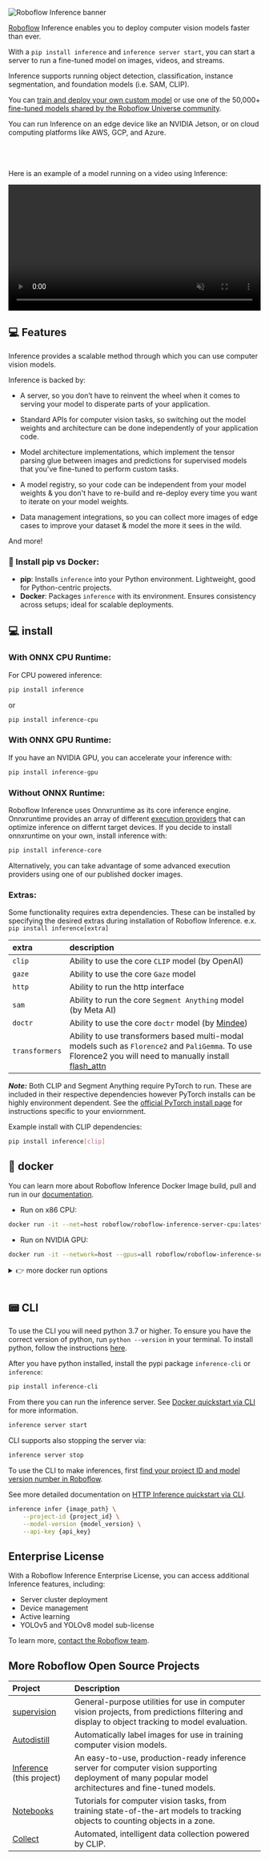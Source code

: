![Roboflow Inference banner](https://github.com/roboflow/inference/blob/main/banner.png?raw=true)

<a href="https://roboflow.com" target="_blank">Roboflow</a> Inference enables you to deploy computer vision models faster than ever.

With a `pip install inference` and `inference server start`, you can start a server to run a fine-tuned model on images, videos, and streams.

Inference supports running object detection, classification, instance segmentation, and foundation models (i.e. SAM, CLIP).

You can <a href="https://github.com/roboflow/notebooks" target="_blank">train and deploy your own custom model</a> or use one of the 50,000+
<a href="https://universe.roboflow.com" target="_blank">fine-tuned models shared by the Roboflow Universe community</a>.

You can run Inference on an edge device like an NVIDIA Jetson, or on cloud computing platforms like AWS, GCP, and Azure.

<a href="https://inference.roboflow.com/quickstart/run_a_model/" class="button">Get started with our "Run your first model" guide</a>

<style>
  .button {
    background-color: var(--md-primary-fg-color);
    display: block;
    padding: 10px;
    color: white !important;
    border-radius: 5px;
    text-align: center;
  }
</style>

Here is an example of a model running on a video using Inference:

<video width="100%" autoplay loop muted>
  <source src="https://media.roboflow.com/football-video.mp4" type="video/mp4">
</video>

## 💻 Features

Inference provides a scalable method through which you can use computer vision models.

Inference is backed by:

- A server, so you don’t have to reinvent the wheel when it comes to serving your model to disperate parts of your application.

- Standard APIs for computer vision tasks, so switching out the model weights and architecture can be done independently of your application code.

- Model architecture implementations, which implement the tensor parsing glue between images and predictions for supervised models that you've fine-tuned to perform custom tasks.

- A model registry, so your code can be independent from your model weights & you don't have to re-build and re-deploy every time you want to iterate on your model weights.

- Data management integrations, so you can collect more images of edge cases to improve your dataset & model the more it sees in the wild.

And more!

### 📌 Install pip vs Docker:

- **pip**: Installs `inference` into your Python environment. Lightweight, good for Python-centric projects.
- **Docker**: Packages `inference` with its environment. Ensures consistency across setups; ideal for scalable deployments.

## 💻 install

### With ONNX CPU Runtime:

For CPU powered inference:

```bash
pip install inference
```

or

```bash
pip install inference-cpu
```

### With ONNX GPU Runtime:

If you have an NVIDIA GPU, you can accelerate your inference with:

```bash
pip install inference-gpu
```

### Without ONNX Runtime:

Roboflow Inference uses Onnxruntime as its core inference engine. Onnxruntime provides an array of different <a href="https://onnxruntime.ai/docs/execution-providers/" target="_blank">execution providers</a> that can optimize inference on differnt target devices. If you decide to install onnxruntime on your own, install inference with:

```bash
pip install inference-core
```

Alternatively, you can take advantage of some advanced execution providers using one of our published docker images.

### Extras:

Some functionality requires extra dependencies. These can be installed by specifying the desired extras during installation of Roboflow Inference. e.x. `pip install inference[extra]`

| extra | description |
|:-------|:-------------------------------------------------|
| `clip` | Ability to use the core `CLIP` model (by OpenAI) |
| `gaze` | Ability to use the core `Gaze` model |
| `http` | Ability to run the http interface |
| `sam`  | Ability to run the core `Segment Anything` model (by Meta AI) |
| `doctr` | Ability to use the core `doctr` model (by <a href="https://github.com/mindee/doctr" target="_blank">Mindee</a>) |
| `transformers` | Ability to use transformers based multi-modal models such as `Florence2` and `PaliGemma`. To use Florence2 you will need to manually install <a href="https://github.com/Dao-AILab/flash-attention/" target="_blank">flash_attn</a> |

**_Note:_** Both CLIP and Segment Anything require PyTorch to run. These are included in their respective dependencies however PyTorch installs can be highly environment dependent. See the <a href="https://pytorch.org/get-started/locally/" target="_blank">official PyTorch install page</a> for instructions specific to your enviornment.

Example install with CLIP dependencies:

```bash
pip install inference[clip]
```

## 🐋 docker

You can learn more about Roboflow Inference Docker Image build, pull and run in our <a href="https://roboflow.github.io/inference/quickstart/docker/" target="_blank">documentation</a>.

- Run on x86 CPU:

```bash
docker run -it --net=host roboflow/roboflow-inference-server-cpu:latest
```

- Run on NVIDIA GPU:

```bash
docker run -it --network=host --gpus=all roboflow/roboflow-inference-server-gpu:latest
```

<details close>
<summary>👉 more docker run options</summary>

- Run on arm64 CPU:

```bash
docker run -p 9001:9001 roboflow/roboflow-inference-server-arm-cpu:latest
```

- Run on NVIDIA Jetson with JetPack `4.x`:

```bash
docker run --privileged --net=host --runtime=nvidia roboflow/roboflow-inference-server-jetson:latest
```

- Run on NVIDIA Jetson with JetPack `5.x`:

```bash
docker run --privileged --net=host --runtime=nvidia roboflow/roboflow-inference-server-jetson-5.1.1:latest
```

</details>

<br/>

## 📟 CLI

To use the CLI you will need python 3.7 or higher. To ensure you have the correct version of python, run `python --version` in your terminal. To install python, follow the instructions <a href="https://www.python.org/downloads/" target="_blank">here</a>.

After you have python installed, install the pypi package `inference-cli` or `inference`:

```bash
pip install inference-cli
```

From there you can run the inference server. See [Docker quickstart via CLI](./quickstart/docker.md/#via-cli) for more information.

```bash
inference server start
```

CLI supports also stopping the server via:
```bash
inference server stop
```

To use the CLI to make inferences, first <a href="https://docs.roboflow.com/api-reference/workspace-and-project-ids" target="_blank">find your project ID and model version number in Roboflow</a>.

See more detailed documentation on [HTTP Inference quickstart via CLI](./quickstart/http_inference.md/#via-cli).

```bash
inference infer {image_path} \
    --project-id {project_id} \
    --model-version {model_version} \
    --api-key {api_key}
```
## Enterprise License

With a Roboflow Inference Enterprise License, you can access additional Inference features, including:

- Server cluster deployment
- Device management
- Active learning
- YOLOv5 and YOLOv8 model sub-license

To learn more, <a href="https://roboflow.com/sales" target="_blank">contact the Roboflow team</a>.

## More Roboflow Open Source Projects

|Project | Description|
|:---|:---|
|<a href="https://roboflow.com/supervision" target="_blank">supervision</a> | General-purpose utilities for use in computer vision projects, from predictions filtering and display to object tracking to model evaluation.
|<a href="https://github.com/autodistill/autodistill" target="_blank">Autodistill</a> | Automatically label images for use in training computer vision models. |
|<a href="https://github.com/roboflow/inference" target="_blank">Inference</a> (this project) | An easy-to-use, production-ready inference server for computer vision supporting deployment of many popular model architectures and fine-tuned models.
|<a href="https://roboflow.com/notebooks" target="_blank">Notebooks</a> | Tutorials for computer vision tasks, from training state-of-the-art models to tracking objects to counting objects in a zone.
|<a href="https://github.com/roboflow/roboflow-collect" target="_blank">Collect</a> | Automated, intelligent data collection powered by CLIP.